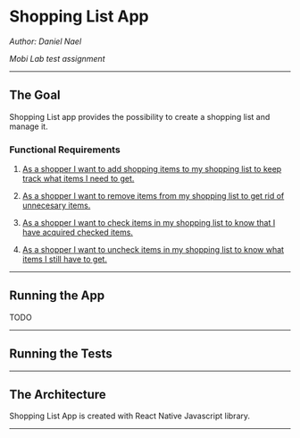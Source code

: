 # Shopping List App

_Author: Daniel Nael_

_Mobi Lab test assignment_

---

## The Goal

Shopping List app provides the possibility to create a shopping list and manage it.

### Functional Requirements

1. [As a shopper I want to add shopping items to my shopping list to keep track what items I need to get.](https://github.com/dannynt/ShoppingListApp/issues/1)

2. [As a shopper I want to remove items from my shopping list to get rid of unnecesary items.](https://github.com/dannynt/ShoppingListApp/issues/2)

3. [As a shopper I want to check items in my shopping list to know that I have acquired checked items.](https://github.com/dannynt/ShoppingListApp/issues/3)

4. [As a shopper I want to uncheck items in my shopping list to know what items I still have to get.](https://github.com/dannynt/ShoppingListApp/issues/3)

---

## Running the App

TODO

---

## Running the Tests

---

## The Architecture

Shopping List App is created with React Native Javascript library.

---
